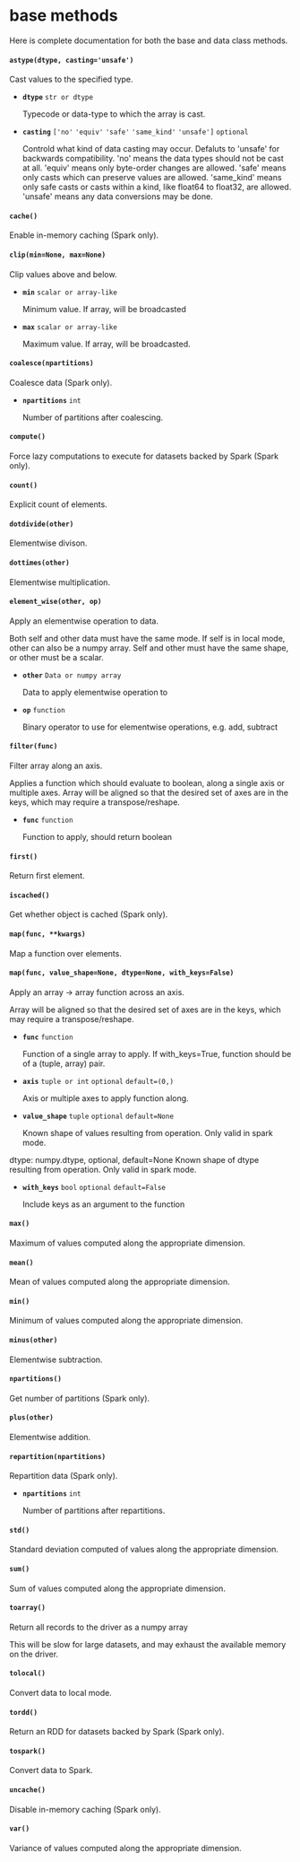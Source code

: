 # base methods

Here is complete documentation for both the base and data class methods.

#### `astype(dtype, casting='unsafe')`

Cast values to the specified type.

- **`dtype`** `str or dtype`

   Typecode or data-type to which the array is cast.
- **`casting`** `['no'` `'equiv'` `'safe'` `'same_kind'` `'unsafe']` `optional`

   Controld what kind of data casting may occur. Defaluts to 'unsafe' for backwards compatibility.
'no' means the data types should not be cast at all.
'equiv' means only byte-order changes are allowed.
'safe' means only casts which can preserve values are allowed.
'same_kind' means only safe casts or casts within a kind, like float64 to float32, are allowed.
'unsafe' means any data conversions may be done.

#### `cache()`

Enable in-memory caching (Spark only).

#### `clip(min=None, max=None)`

Clip values above and below.

- **`min`** `scalar or array-like`

   Minimum value. If array, will be broadcasted

- **`max`** `scalar or array-like`

   Maximum value. If array, will be broadcasted.

#### `coalesce(npartitions)`

Coalesce data (Spark only).

- **`npartitions`** `int`

   Number of partitions after coalescing.

#### `compute()`

Force lazy computations to execute for datasets backed by Spark (Spark only).

#### `count()`

Explicit count of elements.

#### `dotdivide(other)`

Elementwise divison.

#### `dottimes(other)`

Elementwise multiplication.

#### `element_wise(other, op)`

Apply an elementwise operation to data.

Both self and other data must have the same mode.
If self is in local mode, other can also be a numpy array.
Self and other must have the same shape, or other must be a scalar.

- **`other`** `Data or numpy array`

   Data to apply elementwise operation to

- **`op`** `function`

   Binary operator to use for elementwise operations, e.g. add, subtract

#### `filter(func)`

Filter array along an axis.

Applies a function which should evaluate to boolean,
along a single axis or multiple axes. Array will be
aligned so that the desired set of axes are in the
keys, which may require a transpose/reshape.

- **`func`** `function`

   Function to apply, should return boolean

#### `first()`

Return first element.

#### `iscached()`

Get whether object is cached (Spark only).

#### `map(func, **kwargs)`

Map a function over elements.

#### `map(func, value_shape=None, dtype=None, with_keys=False)`

Apply an array -> array function across an axis.

Array will be aligned so that the desired set of axes
are in the keys, which may require a transpose/reshape.

- **`func`** `function`

   Function of a single array to apply. If with_keys=True,
function should be of a (tuple, array) pair.

- **`axis`** `tuple or int` `optional` `default=(0,)`

   Axis or multiple axes to apply function along.

- **`value_shape`** `tuple` `optional` `default=None`

   Known shape of values resulting from operation. Only
valid in spark mode.

dtype: numpy.dtype, optional, default=None
Known shape of dtype resulting from operation. Only
valid in spark mode.

- **`with_keys`** `bool` `optional` `default=False`

   Include keys as an argument to the function

#### `max()`

Maximum of values computed along the appropriate dimension.

#### `mean()`

Mean of values computed along the appropriate dimension.

#### `min()`

Minimum of values computed along the appropriate dimension.

#### `minus(other)`

Elementwise subtraction.

#### `npartitions()`

Get number of partitions (Spark only).

#### `plus(other)`

Elementwise addition.

#### `repartition(npartitions)`

Repartition data (Spark only).

- **`npartitions`** `int`

   Number of partitions after repartitions.

#### `std()`

Standard deviation computed of values along the appropriate dimension.

#### `sum()`

Sum of values computed along the appropriate dimension.

#### `toarray()`

Return all records to the driver as a numpy array

This will be slow for large datasets, and may exhaust the available memory on the driver.

#### `tolocal()`

Convert data to local mode.

#### `tordd()`

Return an RDD for datasets backed by Spark (Spark only).

#### `tospark()`

Convert data to Spark.

#### `uncache()`

Disable in-memory caching (Spark only).

#### `var()`

Variance of values computed along the appropriate dimension.
